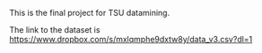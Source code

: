 This is the final project for TSU datamining.

The link to the dataset is https://www.dropbox.com/s/mxlqmphe9dxtw8y/data_v3.csv?dl=1
